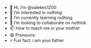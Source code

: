 - 👋 Hi, I’m @valekes1200
- 👀 I’m interested in nothing
- 🌱 I’m currently learning nothing
- 💞️ I’m looking to collaborate on nothink
- 📫 How to reach me in your mother
- 😄 Pronouns: 
- ⚡ Fun fact: i am your father

<!---
valekes1200/valekes1200 is a ✨ special ✨ repository because its `README.md` (this file) appears on your GitHub profile.
You can click the Preview link to take a look at your changes.
--->
